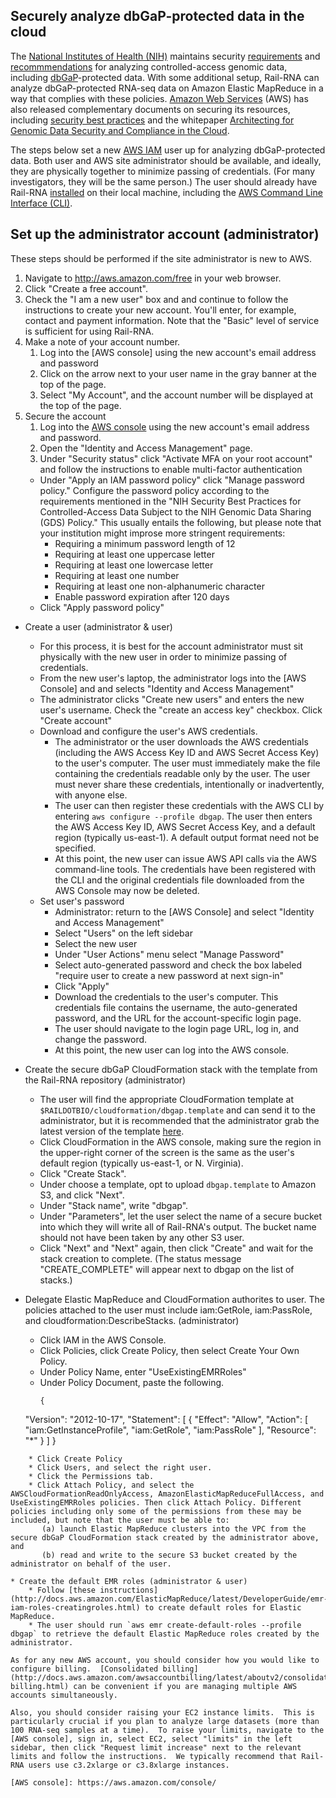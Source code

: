 ## Securely analyze dbGaP-protected data in the cloud

The [National Institutes of Health (NIH)](http://www.nih.gov) maintains security [requirements](https://gds.nih.gov/) and [recommmendations](http://www.ncbi.nlm.nih.gov/projects/gap/pdf/dbgap_2b_security_procedures.pdf) for analyzing controlled-access genomic data, including [dbGaP](http://www.ncbi.nlm.nih.gov/gap)-protected data. With some additional setup, Rail-RNA can analyze dbGaP-protected RNA-seq data on Amazon Elastic MapReduce in a way that complies with these policies. [Amazon Web Services](http://aws.amazon.com/) (AWS) has also released complementary documents on securing its resources, including [security best practices](https://aws.amazon.com/whitepapers/aws-security-best-practices/) and the whitepaper [Architecting for Genomic Data Security and Compliance in the Cloud](https://d0.awsstatic.com/whitepapers/compliance/AWS_dBGaP_Genomics_on_AWS_Best_Practices.pdf).

The steps below set a new [AWS IAM](https://aws.amazon.com/iam/) user up for analyzing dbGaP-protected data. Both user and AWS site administrator should be available, and ideally, they are physically together to minimize passing of credentials. (For many investigators, they will be the same person.) The user should already have Rail-RNA [installed]() on their local machine, including the [AWS Command Line Interface (CLI)](https://aws.amazon.com/cli/).

## Set up the administrator account (administrator)

These steps should be performed if the site administrator is new to AWS.

1. Navigate to http://aws.amazon.com/free in your web browser.
2. Click "Create a free account".
3. Check the "I am a new user" box and and continue to follow the instructions to create your new account. You'll enter, for example, contact and payment information. Note that the "Basic" level of service is sufficient for using Rail-RNA.
4. Make a note of your account number.
    1. Log into the [AWS console] using the new account's email address and password
    2. Click on the arrow next to your user name in the gray banner at the top of the page.
    3. Select "My Account", and the account number will be displayed at the top of the page.
5. Secure the account
    1. Log into the [AWS console](https://aws.amazon.com/console/) using the new account's email address and password.
    2. Open the "Identity and Access Management" page.
    3. Under "Security status" click "Activate MFA on your root account" and follow the instructions to enable multi-factor authentication
    * Under "Apply an IAM password policy" click "Manage password policy."  Configure the password policy according to the requirements mentioned in the "NIH Security Best Practices for Controlled-Access Data Subject to the NIH Genomic Data Sharing (GDS) Policy."  This usually entails the following, but please note that your institution might improse more stringent requirements:
        * Requiring a minimum password length of 12
        * Requiring at least one uppercase letter
        * Requiring at least one lowercase letter
        * Requiring at least one number
        * Requiring at least one non-alphanumeric character
        * Enable password expiration after 120 days
    * Click "Apply password policy"

* Create a user (administrator & user)
    * For this process, it is best for the account administrator must sit physically with the new user in order to minimize passing of credentials.
    * From the new user's laptop, the administrator logs into the [AWS Console] and and selects "Identity and Access Management"
    * The administrator clicks "Create new users" and enters the new user's username.  Check the "create an access key" checkbox.  Click "Create account"
    * Download and configure the user's AWS credentials.
        * The administrator or the user downloads the AWS credentials (including the AWS Access Key ID and AWS Secret Access Key) to the user's computer.  The user must immediately make the file containing the credentials readable only by the user.  The user must never share these credentials, intentionally or inadvertently, with anyone else.
        * The user can then register these credentials with the AWS CLI by entering `aws configure --profile dbgap`.  The user then enters the AWS Access Key ID, AWS Secret Access Key, and a default region (typically us-east-1).  A default output format need not be specified.
        * At this point, the new user can issue AWS API calls via the AWS command-line tools.  The credentials have been registered with the CLI and the original credentials file downloaded from the AWS Console may now be deleted.
    * Set user's password
        * Administrator: return to the [AWS Console] and select "Identity and Access Management"
        * Select "Users" on the left sidebar
        * Select the new user
        * Under "User Actions" menu select "Manage Password"
        * Select auto-generated password and check the box labeled "require user to create a new password at next sign-in"
        * Click "Apply"
        * Download the credentials to the user's computer.  This credentials file contains the username, the auto-generated password, and the URL for the account-specific login page.
        * The user should navigate to the login page URL, log in, and change the password.
        * At this point, the new user can log into the AWS console.

* Create the secure dbGaP CloudFormation stack with the template from the Rail-RNA repository (administrator)
    * The user will find the appropriate CloudFormation template at `$RAILDOTBIO/cloudformation/dbgap.template` and can send it to the administrator, but it is recommended that the administrator grab the latest version of the template [here](https://raw.githubusercontent.com/nellore/rail/master/src/cloudformation/dbgap.template).
    * Click CloudFormation in the AWS console, making sure the region in the upper-right corner of the screen is the same as the user's default region (typically us-east-1, or N. Virginia).
    * Click "Create Stack".
    * Under choose a template, opt to upload `dbgap.template` to Amazon S3, and click "Next".
    * Under "Stack name", write "dbgap".
    * Under "Parameters", let the user select the name of a secure bucket into which they will write all of Rail-RNA's output. The bucket name should not have been taken by any other S3 user.
    * Click "Next" and "Next" again, then click "Create" and wait for the stack creation to complete. (The status message "CREATE_COMPLETE" will appear next to dbgap on the list of stacks.)

* Delegate Elastic MapReduce and CloudFormation authorites to user. The policies attached to the user must include iam:GetRole, iam:PassRole, and cloudformation:DescribeStacks. (administrator)
    * Click IAM in the AWS Console.
    * Click Policies, click Create Policy, then select Create Your Own Policy.
    * Under Policy Name, enter "UseExistingEMRRoles"
    * Under Policy Document, paste the following.
        ```
        {
    "Version": "2012-10-17",
    "Statement": [
        {
            "Effect": "Allow",
            "Action": [
                "iam:GetInstanceProfile",
                "iam:GetRole",
                "iam:PassRole"
            ],
            "Resource": "*"
        }
    ]
}
```
    * Click Create Policy
    * Click Users, and select the right user.
    * Click the Permissions tab.
    * Click Attach Policy, and select the AWSCloudFormationReadOnlyAccess, AmazonElasticMapReduceFullAccess, and UseExistingEMRRoles policies. Then click Attach Policy. Different policies including only some of the permissions from these may be included, but note that the user must be able to:
       (a) launch Elastic MapReduce clusters into the VPC from the secure dbGaP CloudFormation stack created by the administrator above, and
       (b) read and write to the secure S3 bucket created by the administrator on behalf of the user.

* Create the default EMR roles (administrator & user)
    * Follow [these instructions](http://docs.aws.amazon.com/ElasticMapReduce/latest/DeveloperGuide/emr-iam-roles-creatingroles.html) to create default roles for Elastic MapReduce.
    * The user should run `aws emr create-default-roles --profile dbgap` to retrieve the default Elastic MapReduce roles created by the administrator.

As for any new AWS account, you should consider how you would like to configure billing.  [Consolidated billing](http://docs.aws.amazon.com/awsaccountbilling/latest/aboutv2/consolidated-billing.html) can be convenient if you are managing multiple AWS accounts simultaneously.

Also, you should consider raising your EC2 instance limits.  This is particularly crucial if you plan to analyze large datasets (more than 100 RNA-seq samples at a time).  To raise your limits, navigate to the [AWS console], sign in, select EC2, select "limits" in the left sidebar, then click "Request limit increase" next to the relevant limits and follow the instructions.  We typically recommend that Rail-RNA users use c3.2xlarge or c3.8xlarge instances.

[AWS console]: https://aws.amazon.com/console/

